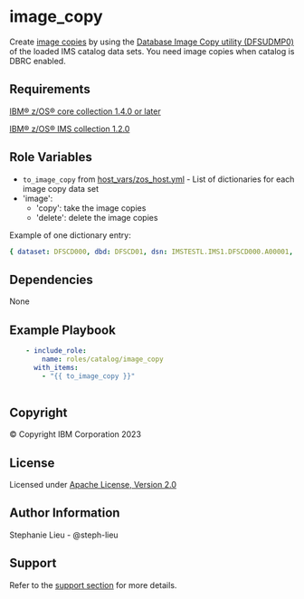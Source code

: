 image_copy
=========

Create [image copies](https://www.ibm.com/docs/en/ims/15.3.0?topic=copies-image-ims-image-copy-utilities) by using the [Database Image Copy utility (DFSUDMP0)](https://www.ibm.com/docs/en/ims/15.3.0?topic=utilities-database-image-copy-utility-dfsudmp0) of the loaded IMS catalog data sets. You need image copies when catalog is DBRC enabled.

Requirements
------------

[IBM&reg; z/OS&reg; core collection 1.4.0 or later](https://galaxy.ansible.com/ibm/ibm_zos_core)

[IBM&reg; z/OS&reg; IMS collection 1.2.0](https://galaxy.ansible.com/ibm/ibm_zos_ims)

Role Variables
--------------

- `to_image_copy` from [host_vars/zos_host.yml](host_vars/zvm.yml) - List of dictionaries for each image copy data set
- 'image': 
    - 'copy': take the image copies
    - 'delete': delete the image copies

Example of one dictionary entry:   
  ```yaml
  { dataset: DFSCD000, dbd: DFSCD01, dsn: IMSTESTL.IMS1.DFSCD000.A00001, ddn: DFSCD01A, icdsn: IMSTESTL.DFSCD01.DFSCD01A.IC.CD01A }
  ```

Dependencies
------------

None

Example Playbook
----------------
```yaml
    - include_role:
        name: roles/catalog/image_copy
      with_items: 
        - "{{ to_image_copy }}" 
      
```
Copyright
---------

© Copyright IBM Corporation 2023

License
-------

Licensed under [Apache License, Version 2.0](https://opensource.org/licenses/Apache-2.0)

Author Information
------------------

Stephanie Lieu - @steph-lieu

Support
-------

Refer to the [support section](https://github.com/IBM/z_ansible_collections_samples/blob/master/README.md#support) for more details.
